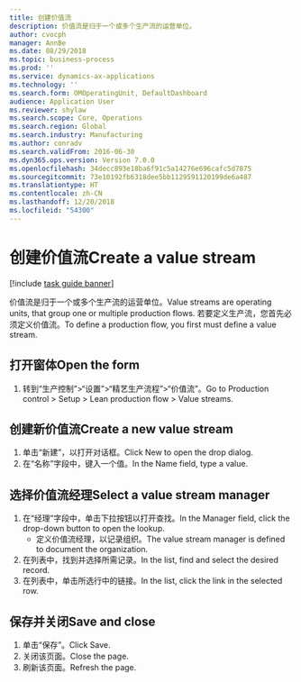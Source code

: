 ```yaml
---
title: 创建价值流
description: 价值流是归于一个或多个生产流的运营单位。
author: cvocph
manager: AnnBe
ms.date: 08/29/2018
ms.topic: business-process
ms.prod: ''
ms.service: dynamics-ax-applications
ms.technology: ''
ms.search.form: OMOperatingUnit, DefaultDashboard
audience: Application User
ms.reviewer: shylaw
ms.search.scope: Core, Operations
ms.search.region: Global
ms.search.industry: Manufacturing
ms.author: conradv
ms.search.validFrom: 2016-06-30
ms.dyn365.ops.version: Version 7.0.0
ms.openlocfilehash: 34decc893e18ba6f91c5a14276e696cafc5d7875
ms.sourcegitcommit: 73e10192fb6318dee5bb1129591120199de6a487
ms.translationtype: HT
ms.contentlocale: zh-CN
ms.lasthandoff: 12/20/2018
ms.locfileid: "54300"
---
```

# <a name="create-a-value-stream"></a><span data-ttu-id="e0d54-103">创建价值流</span><span class="sxs-lookup"><span data-stu-id="e0d54-103">Create a value stream</span></span>

[!include [task guide banner](../../includes/task-guide-banner.md)]

<span data-ttu-id="e0d54-104">价值流是归于一个或多个生产流的运营单位。</span><span class="sxs-lookup"><span data-stu-id="e0d54-104">Value streams are operating units, that group one or multiple production flows.</span></span> <span data-ttu-id="e0d54-105">若要定义生产流，您首先必须定义价值流。</span><span class="sxs-lookup"><span data-stu-id="e0d54-105">To define a production flow, you first must define a value stream.</span></span>


## <a name="open-the-form"></a><span data-ttu-id="e0d54-106">打开窗体</span><span class="sxs-lookup"><span data-stu-id="e0d54-106">Open the form</span></span>
1. <span data-ttu-id="e0d54-107">转到“生产控制”>“设置”>“精艺生产流程”>“价值流”。</span><span class="sxs-lookup"><span data-stu-id="e0d54-107">Go to Production control > Setup > Lean production flow > Value streams.</span></span>

## <a name="create-a-new-value-stream"></a><span data-ttu-id="e0d54-108">创建新价值流</span><span class="sxs-lookup"><span data-stu-id="e0d54-108">Create a new value stream</span></span>
1. <span data-ttu-id="e0d54-109">单击“新建”，以打开对话框。</span><span class="sxs-lookup"><span data-stu-id="e0d54-109">Click New to open the drop dialog.</span></span>
2. <span data-ttu-id="e0d54-110">在“名称”字段中，键入一个值。</span><span class="sxs-lookup"><span data-stu-id="e0d54-110">In the Name field, type a value.</span></span>

## <a name="select-a-value-stream-manager"></a><span data-ttu-id="e0d54-111">选择价值流经理</span><span class="sxs-lookup"><span data-stu-id="e0d54-111">Select a value stream manager</span></span>
1. <span data-ttu-id="e0d54-112">在“经理”字段中，单击下拉按钮以打开查找。</span><span class="sxs-lookup"><span data-stu-id="e0d54-112">In the Manager field, click the drop-down button to open the lookup.</span></span>
    * <span data-ttu-id="e0d54-113">定义价值流经理，以记录组织。</span><span class="sxs-lookup"><span data-stu-id="e0d54-113">The value stream manager is defined to document the organization.</span></span>  
2. <span data-ttu-id="e0d54-114">在列表中，找到并选择所需记录。</span><span class="sxs-lookup"><span data-stu-id="e0d54-114">In the list, find and select the desired record.</span></span>
3. <span data-ttu-id="e0d54-115">在列表中，单击所选行中的链接。</span><span class="sxs-lookup"><span data-stu-id="e0d54-115">In the list, click the link in the selected row.</span></span>

## <a name="save-and-close"></a><span data-ttu-id="e0d54-116">保存并关闭</span><span class="sxs-lookup"><span data-stu-id="e0d54-116">Save and close</span></span>
1. <span data-ttu-id="e0d54-117">单击“保存”。</span><span class="sxs-lookup"><span data-stu-id="e0d54-117">Click Save.</span></span>
2. <span data-ttu-id="e0d54-118">关闭该页面。</span><span class="sxs-lookup"><span data-stu-id="e0d54-118">Close the page.</span></span>
3. <span data-ttu-id="e0d54-119">刷新该页面。</span><span class="sxs-lookup"><span data-stu-id="e0d54-119">Refresh the page.</span></span>

